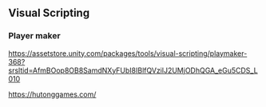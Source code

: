 ## Visual Scripting


### Player maker
https://assetstore.unity.com/packages/tools/visual-scripting/playmaker-368?srsltid=AfmBOop8OB8SamdNXyFUbI8IBlfQVzilJ2UMjODhQGA_eGu5CDS_L010 

https://hutonggames.com/
